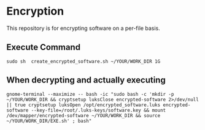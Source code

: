 # Encryption
This repository is for encrypting software on a per-file basis.

## Execute Command
`sudo sh  create_encrypted_software.sh ~/YOUR/WORK_DIR 1G`

## When decrypting and actually executing
` gnome-terminal --maximize -- bash -ic "sudo bash -c 'mkdir -p ~/YOUR/WORK_DIR && cryptsetup luksClose encrypted-software 2>/dev/null || true cryptsetup luksOpen /opt/encrypted_software.luks encrypted-software --key-file=/root/.luks-keys/software.key && mount /dev/mapper/encrypted-software ~/YOUR/WORK_DIR && source ~/YOUR/WORK_DIR/EXE.sh' ; bash" `

